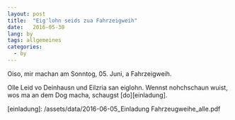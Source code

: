 ```yaml
---
layout: post
title:  "Eig'lohn seids zua Fahrzeigweih"
date:   2016-05-30
lang: by
tags: allgemeines
categories:
  - by
---
```


Oiso, mir machan am Sonntog, 05. Juni, a Fahrzeigweih.

Olle Leid vo Deinhausn und Eilzria san eiglohn. Wennst nohchschaun wuist, wos ma an dem Dog macha, schaugst [do][einladung].

[einladung]: /assets/data/2016-06-05_Einladung Fahrzeugweihe_alle.pdf

